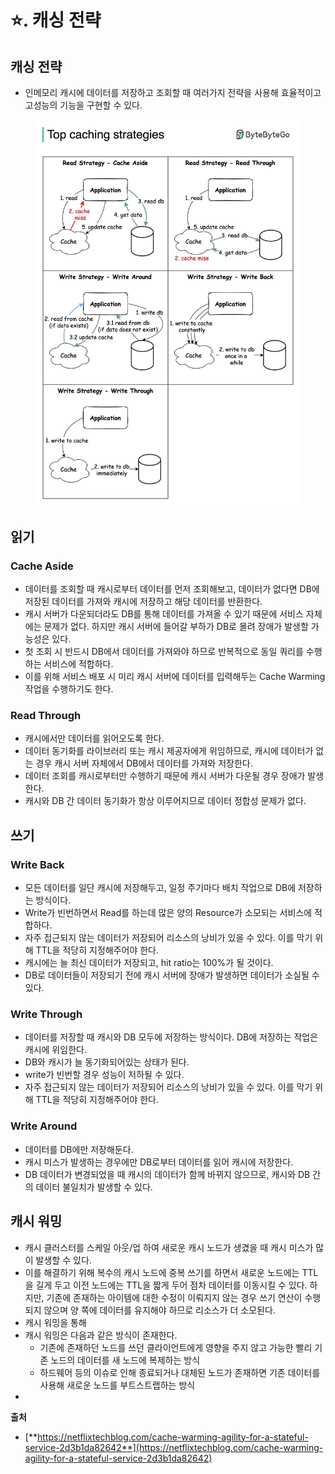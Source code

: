 # ⭐️. 캐싱 전략

## 캐싱 전략

* 인메모리 캐시에 데이터를 저장하고 조회할 때 여러가지 전략을 사용해 효율적이고 고성능의 기능을 구현할 수 있다.

<figure><img src="../.gitbook/assets/image (18).png" alt=""><figcaption></figcaption></figure>

## 읽기

### Cache Aside

* 데이터를 조회할 때 캐시로부터 데이터를 먼저 조회해보고, 데이터가 없다면 DB에 저장된 데이터를 가져와 캐시에 저장하고 해당 데이터를 반환한다.
* 캐시 서버가 다운되더라도 DB를 통해 데이터를 가져올 수 있기 때문에 서비스 자체에는 문제가 없다. 하지만 캐시 서버에 들어갈 부하가 DB로 몰려 장애가 발생할 가능성은 있다.
* 첫 조회 시 반드시 DB에서 데이터를 가져와야 하므로 반복적으로 동일 쿼리를 수행하는 서비스에 적합하다.
* 이를 위해 서비스 배포 시 미리 캐시 서버에 데이터를 입력해두는 Cache Warming 작업을 수행하기도 한다.

### Read Through

* 캐시에서만 데이터를 읽어오도록 한다.
* 데이터 동기화를 라이브러리 또는 캐시 제공자에게 위임하므로, 캐시에 데이터가 없는 경우 캐시 서버 자체에서 DB에서 데이터를 가져와 저장한다.
* 데이터 조회를 캐시로부터만 수행하기 때문에 캐시 서버가 다운될 경우 장애가 발생한다.
* 캐시와 DB 간 데이터 동기화가 항상 이루어지므로 데이터 정합성 문제가 없다.

## 쓰기

### Write Back

* 모든 데이터를 일단 캐시에 저장해두고, 일정 주기마다 배치 작업으로 DB에 저장하는 방식이다.
* Write가 빈번하면서 Read를 하는데 많은 양의 Resource가 소모되는 서비스에 적합하다.
* 자주 접근되지 않는 데이터가 저장되어 리소스의 낭비가 있을 수 있다. 이를 막기 위해 TTL을 적당히 지정해주어야 한다.
* 캐시에는 늘 최신 데이터가 저장되고, hit ratio는 100%가 될 것이다.
* DB로 데이터들이 저장되기 전에 캐시 서버에 장애가 발생하면 데이터가 소실될 수 있다.

### Write Through

* 데이터를 저장할 때 캐시와 DB 모두에 저장하는 방식이다. DB에 저장하는 작업은 캐시에 위임한다.
* DB와 캐시가 늘 동기화되어있는 상태가 된다.
* write가 빈번할 경우 성능이 저하될 수 있다.
* 자주 접근되지 않는 데이터가 저장되어 리소스의 낭비가 있을 수 있다. 이를 막기 위해 TTL을 적당히 지정해주어야 한다.

### Write Around

* 데이터를 DB에만 저장해둔다.
* 캐시 미스가 발생하는 경우에만 DB로부터 데이터를 읽어 캐시에 저장한다.
* DB 데이터가 변경되었을 때 캐시의 데이터가 함께 바뀌지 않으므로, 캐시와 DB 간의 데이터 불일치가 발생할 수 있다.

## 캐시 워밍

* 캐시 클러스터를 스케일 아웃/업 하여 새로운 캐시 노드가 생겼을 때 캐시 미스가 많이 발생할 수 있다.
* 이를 해결하기 위해 복수의 캐시 노드에 중복 쓰기를 하면서 새로운 노드에는 TTL을 길게 두고 이전 노드에는 TTL을 짧게 두어 점차 데이터를 이동시킬 수 있다. 하지만, 기존에 존재하는 아이템에 대한 수정이 이뤄지지 않는 경우 쓰기 연산이 수행되지 않으며 양 쪽에 데이터를 유지해야 하므로 리소스가 더 소모된다.
* 캐시 워밍을 통해&#x20;
* 캐시 워밍은 다음과 같은 방식이 존재한다.
  * 기존에 존재하던 노드를 쓰던 클라이언트에게 영향을 주지 않고 가능한 빨리 기존 노드의 데이터를 새 노드에 복제하는 방식
  * 하드웨어 등의 이슈로 인해 종료되거나 대체된 노드가 존재하면 기존 데이터를 사용해 새로운 노드를 부트스트랩하는 방식
*





**출처**

* [**https://netflixtechblog.com/cache-warming-agility-for-a-stateful-service-2d3b1da82642**](https://netflixtechblog.com/cache-warming-agility-for-a-stateful-service-2d3b1da82642)
